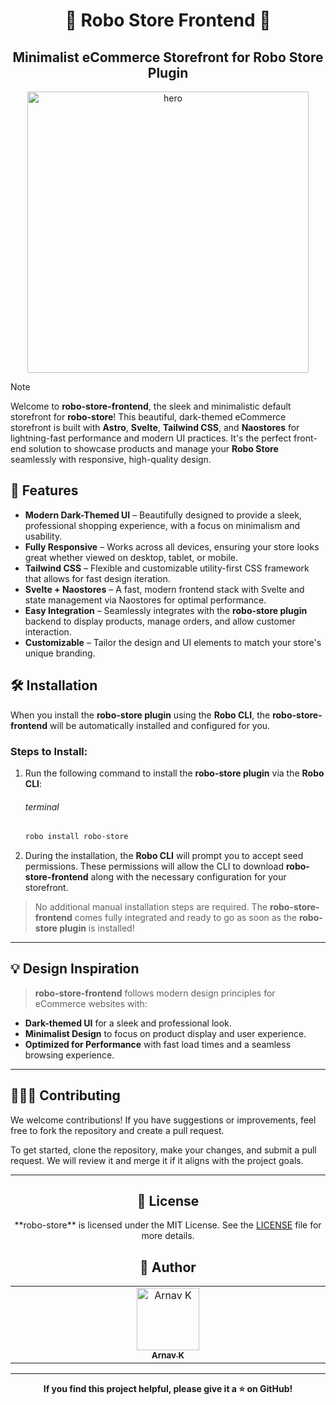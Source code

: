 <h1 align="center">🛒 Robo Store Frontend 🛒</h1>
<h2 align="center">Minimalist eCommerce Storefront for Robo Store Plugin</h2>

<p align="center">
    <img alt="hero" width="450" src="https://emoji-route.deno.dev/🛒" />
</p>

> [!NOTE]
> Welcome to **robo-store-frontend**, the sleek and minimalistic default storefront for **robo-store**! This beautiful, dark-themed eCommerce storefront is built with **Astro**, **Svelte**, **Tailwind CSS**, and **Naostores** for lightning-fast performance and modern UI practices. It's the perfect front-end solution to showcase products and manage your **Robo Store** seamlessly with responsive, high-quality design.

## 🌟 Features

- **Modern Dark-Themed UI** – Beautifully designed to provide a sleek, professional shopping experience, with a focus on minimalism and usability.
- **Fully Responsive** – Works across all devices, ensuring your store looks great whether viewed on desktop, tablet, or mobile.
- **Tailwind CSS** – Flexible and customizable utility-first CSS framework that allows for fast design iteration.
- **Svelte + Naostores** – A fast, modern frontend stack with Svelte and state management via Naostores for optimal performance.
- **Easy Integration** – Seamlessly integrates with the **robo-store plugin** backend to display products, manage orders, and allow customer interaction.
- **Customizable** – Tailor the design and UI elements to match your store's unique branding.

## 🛠 Installation

When you install the **robo-store plugin** using the **Robo CLI**, the **robo-store-frontend** will be automatically installed and configured for you.

### Steps to Install:

1. Run the following command to install the **robo-store plugin** via the **Robo CLI**:

   ###### terminal

   ```bash
   robo install robo-store
   ```

2. During the installation, the **Robo CLI** will prompt you to accept seed permissions. These permissions will allow the CLI to download **robo-store-frontend** along with the necessary configuration for your storefront.

> No additional manual installation steps are required. The **robo-store-frontend** comes fully integrated and ready to go as soon as the **robo-store plugin** is installed!

---

## 💡 Design Inspiration

> **robo-store-frontend** follows modern design principles for eCommerce websites with:

- **Dark-themed UI** for a sleek and professional look.
- **Minimalist Design** to focus on product display and user experience.
- **Optimized for Performance** with fast load times and a seamless browsing experience.

---

## 🧑‍🤝‍🧑 Contributing

We welcome contributions! If you have suggestions or improvements, feel free to fork the repository and create a pull request.

To get started, clone the repository, make your changes, and submit a pull request. We will review it and merge it if it aligns with the project goals.

---

<h2 align="center">📄 License</h2>

<p align="center">
**robo-store** is licensed under the MIT License. See the <a href="https://github.com/ArnavK-09/robo-store/blob/main/LICENSE">LICENSE</a> file for more details.
</p>

<h2 align="center">👤 Author</h2>

<table>
  <tbody>
    <tr>
        <td align="center" valign="top" width="14.28%"><a href="https://github.com/ArnavK-09"><img src="https://github.com/ArnavK-09.png?s=100" width="100px;" alt="Arnav K"/><br /><sub><b>Arnav K</b></sub></a></td>
    </tr>
  </tbody>
</table>

---

<p align="center">
    <strong>If you find this project helpful, please give it a ⭐ on GitHub!</strong>
</p>
